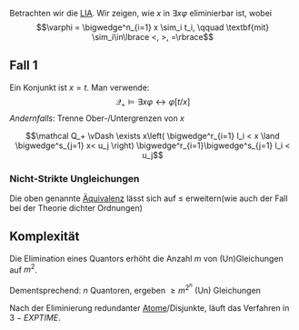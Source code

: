 Betrachten wir die [LIA](Logik/Ganzzahlige%20Lineare%20Arithmetik.md).
Wir zeigen, wie $x$ in $\exists x\varphi$ eliminierbar ist, wobei
$$\varphi = \bigwedge^n_{i=1} x \sim_i t_i, \qquad \textbf{mit} \sim_i\in\lbrace <, >, =\rbrace$$

## Fall 1
Ein Konjunkt ist $x=t$. Man verwende:
$$\mathcal Q_+ \vDash \exists x\varphi \leftrightarrow \varphi[t/x]$$
_Andernfalls_: Trenne Ober-/Untergrenzen von $x$

$$\mathcal Q_+ \vDash \exists x\left( \bigwedge^r_{i=1} l_i < x \land \bigwedge^s_{j=1} x< u_j \right) \bigwedge^r_{i=1}\bigwedge^s_{j=1} l_i < u_j$$

### Nicht-Strikte Ungleichungen

Die oben genannte [Äquivalenz](Äquivalenz.md) lässt sich auf $\le$ erweitern(wie auch der Fall bei der Theorie dichter Ordnungen)


## Komplexität

Die Elimination eines Quantors erhöht die Anzahl $m$ von (Un)Gleichungen auf $m^2$. 

Dementsprechend: $n$ Quantoren, ergeben $\ge m^{2^n}$ (Un) Gleichungen

Nach der Eliminierung redundanter [Atome](Atomare%20Aussage.md)/Disjunkte, läuft das Verfahren in $3-EXPTIME$.

